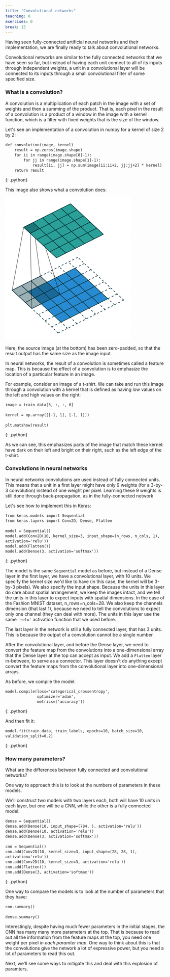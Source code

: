 ```yaml
---
title: "Convolutional networks"
teaching: 0
exercises: 0
break: 15
---
```


Having seen fully-connected artificial neural networks and their
implementation, we are finally ready to talk about convolutional networks.

Convolutional networks are similar to the fully connected networks that
we have seen so far, but instead of having each unit connect to all of
its inputs through independent weights, a unit in a convolutional layer
will be connected to its inputs through a small convolutional filter of
some specified size.

### What is a convolution?

A convolution is a multiplication of each patch in the image with a set
of weights and then a summing of the product. That is, each pixel in the
result of a convolution is a product of a window in the image with a
kernel function, which is a filter with fixed weights that is the size of
the window.

Let's see an implementation of a convolution in numpy for a kernel of
size 2 by 2:

~~~
def convolution(image, kernel)
    result = np.zeros(image.shape)
    for ii in range(image.shape[0]-1):
        for jj in range(image.shape[1]-1):
            result[ii, jj] = np.sum(image[ii:ii+2, jj:jj+2] * kernel)
    return result
~~~
{: .python}

This image also shows what a convolution does:

![](../fig/convolution_animation.gif)

Here, the source image (at the bottom) has been zero-padded, so that the
result output has the same size as the image input.

In neural networks, the result of a convolution is sometimes called a
feature map. This is because the effect of a convolution is to emphasize
the location of a particular feature in an image.

For example, consider an image of a t-shirt. We can take and run this
image through a convolution with a kernel that is defined as having low
values on the left and high values on the right:

~~~
image = train_data[3, :, :, 0]

kernel = np.array([[-1, 1], [-1, 1]])

plt.matshow(result)

~~~
{: .python}

As we can see, this emphasizes parts of the image that match these
kernel: have dark on their left and bright on their right, such as the
left edge of the t-shirt.

### Convolutions in neural networks

In neural networks convolutions are used instead of fully connected
units. This means that a unit in a first layer might have only 9 weights
(for a 3-by-3 convolution) instead of one weight per pixel. Learning
these 9 weights is still done through back-propagation, as in the
fully-connected network

Let's see how to implement this in Keras:

~~~
from keras.models import Sequential
from keras.layers import Conv2D, Dense, Flatten

model = Sequential()
model.add(Conv2D(10, kernel_size=3, input_shape=(n_rows, n_cols, 1), activation='relu'))
model.add(Flatten())
model.add(Dense(3, activation='softmax'))
~~~
{: .python}

The model is the same `Sequential` model as before, but instead of a
Dense layer in the first layer, we have a convolutional layer, with 10
units. We specify the kernel size we'd like to have (in this case, the
kernel will be 3-by-3 pixels). We also specify the input shape. Because
the units in this layer do care about spatial arrangement, we keep the
images intact, and we tell the units in this layer to expect inputs with
spatial dimensions. In the case of the Fashion MNIST dataset,
n_rows=n_cols=28. We also keep the channels dimension (that last 1),
because we need to tell the convolutions to expect only one channel (they
can deal with more). The units in this layer use the same `'relu'`
activation function that we used before.

The last layer in the network is still a fully connected layer, that has
3 units. This is because the output of a convolution cannot be a single number.

After the convolutional layer, and before the Dense layer, we need to
convert the feature map from the convolutions into a one-dimensional
array that the Dense layer at the top can accept as input. We add a
`Flatten` layer in-between, to serve as a connector. This layer doesn't
do anything except convert the feature maps from the convolutional layer
into one-dimensional arrays.

As before, we compile the model:

~~~
model.compile(loss='categorical_crossentropy',
              optimizer='adam',
              metrics=['accuracy'])
~~~
{: .python}

And then fit it:

~~~
model.fit(train_data, train_labels, epochs=10, batch_size=10, validation_split=0.2)
~~~
{: .python}


### How many parameters?

What are the differences between fully connected and convolutional networks?

One way to approach this is to look at the numbers of parameters in these
models.

We'll construct two models with two layers each, both will have 10 units
in each layer, but one will be a CNN, while the other is a fully
connected model:

~~~
dense = Sequential()
dense.add(Dense(10, input_shape=(784, ), activation='relu'))
dense.add(Dense(10, activation='relu'))
dense.add(Dense(3, activation='softmax'))

cnn = Sequential()
cnn.add(Conv2D(10, kernel_size=3, input_shape=(28, 28, 1), activation='relu'))
cnn.add(Conv2D(10, kernel_size=3, activation='relu'))
cnn.add(Flatten())
cnn.add(Dense(3, activation='softmax'))
~~~
{: .python}

One way to compare the models is to look at the number of parameters that
they have:

~~~
cnn.summary()

dense.summary()
~~~

Interestingly, despite having much fewer parameters in the initial
stages, the CNN has many many more parameters at the top. That is because
to read out all the information from the feature maps at the top, you
need one weight per pixel _in each paramter map_. One way to think about
this is that the convolutions give the network a lot of expressive power,
but you need a lot of parameters to read this out.

Next, we'll see some ways to mitigate this and deal with this explosion
of paramters.
